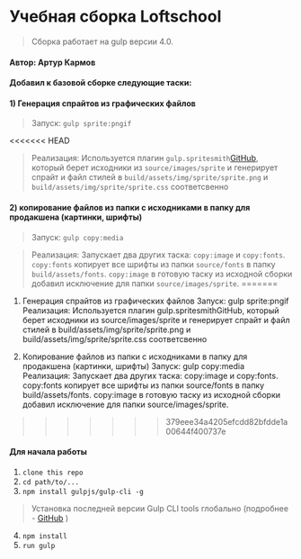 # Учебная сборка Loftschool

> Сборка работает на gulp версии 4.0. 

#### Автор: Артур Кармов
#### Добавил к базовой сборке следующие таски:
#### 1) Генерация спрайтов из графических файлов
> Запуск: ```gulp sprite:pngif```

<<<<<<< HEAD
> Реализация: Используется плагин ```gulp.spritesmith```[GitHub](https://github.com/twolfson/gulp.spritesmith), который берет исходники из ```source/images/sprite``` и генерирует спрайт и файл стилей в ```build/assets/img/sprite/sprite.png``` и ```build/assets/img/sprite/sprite.css``` соответсвенно
#### 2) копирование файлов из папки с исходниками в папку для продакшена (картинки, шрифты)
> Запуск: ```gulp copy:media```

> Реализация: Запускает два других таска: ```copy:image``` и ```copy:fonts```.
```copy:fonts``` копирует все шрифты из папки ```source/fonts``` в папку ```build/assets/fonts```.
```copy:image``` в готовую таску из исходной сборки добавил исключение для папки ```source/images/sprite```.
=======
1) Генерация спрайтов из графических файлов
Запуск: gulp sprite:pngif
Реализация: Используется плагин gulp.spritesmithGitHub, который берет исходники из source/images/sprite и генерирует спрайт и файл стилей в build/assets/img/sprite/sprite.png и build/assets/img/sprite/sprite.css соответсвенно

2) Копирование файлов из папки с исходниками в папку для продакшена (картинки, шрифты)
Запуск: gulp copy:media
Реализация: Запускает два других таска: copy:image и copy:fonts. copy:fonts копирует все шрифты из папки source/fonts в папку build/assets/fonts. copy:image в готовую таску из исходной сборки добавил исключение для папки source/images/sprite.
>>>>>>> 379eee34a4205efcdd82bfdde1a00644f400737e

#### Для начала работы

1. ```clone this repo```
2. ```cd path/to/...```
3. ```npm install gulpjs/gulp-cli -g```  
> Установка последней версии Gulp CLI tools глобально (подробнее - [GitHub](https://github.com/gulpjs/gulp/blob/4.0/docs/getting-started.md) )

4. ```npm install```
6. ```run gulp``` 

